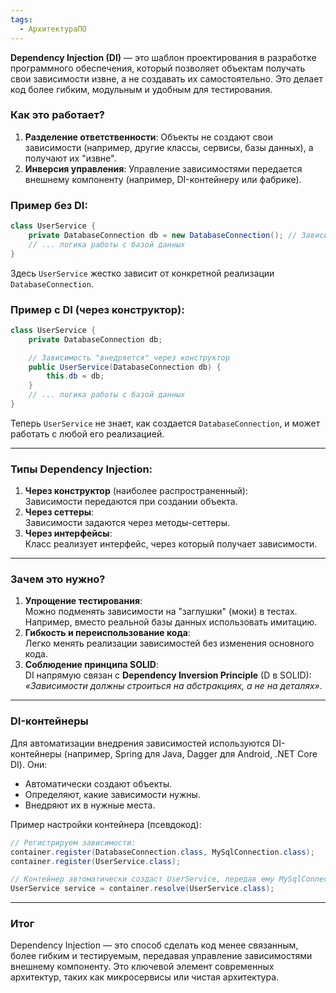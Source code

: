 ```yaml
---
tags:
  - АрхитектураПО
---
```


**Dependency Injection (DI)** — это шаблон проектирования в разработке программного обеспечения, который позволяет объектам получать свои зависимости извне, а не создавать их самостоятельно. Это делает код более гибким, модульным и удобным для тестирования.

### Как это работает?
1. **Разделение ответственности**: Объекты не создают свои зависимости (например, другие классы, сервисы, базы данных), а получают их "извне".
2. **Инверсия управления**: Управление зависимостями передается внешнему компоненту (например, DI-контейнеру или фабрике).

### Пример без DI:
```java
class UserService {
    private DatabaseConnection db = new DatabaseConnection(); // Зависимость создается внутри класса
    // ... логика работы с базой данных
}
```
Здесь `UserService` жестко зависит от конкретной реализации `DatabaseConnection`.

### Пример с DI (через конструктор):
```java
class UserService {
    private DatabaseConnection db;

    // Зависимость "внедряется" через конструктор
    public UserService(DatabaseConnection db) {
        this.db = db;
    }
    // ... логика работы с базой данных
}
```
Теперь `UserService` не знает, как создается `DatabaseConnection`, и может работать с любой его реализацией.

---

### Типы Dependency Injection:
1. **Через конструктор** (наиболее распространенный):  
   Зависимости передаются при создании объекта.
2. **Через сеттеры**:  
   Зависимости задаются через методы-сеттеры.
3. **Через интерфейсы**:  
   Класс реализует интерфейс, через который получает зависимости.

---

### Зачем это нужно?
1. **Упрощение тестирования**:  
   Можно подменять зависимости на "заглушки" (моки) в тестах.  
   Например, вместо реальной базы данных использовать имитацию.
2. **Гибкость и переиспользование кода**:  
   Легко менять реализации зависимостей без изменения основного кода.
3. **Соблюдение принципа SOLID**:  
   DI напрямую связан с **Dependency Inversion Principle** (D в SOLID):  
   _«Зависимости должны строиться на абстракциях, а не на деталях»_.

---

### DI-контейнеры
Для автоматизации внедрения зависимостей используются DI-контейнеры (например, Spring для Java, Dagger для Android, .NET Core DI). Они:
- Автоматически создают объекты.
- Определяют, какие зависимости нужны.
- Внедряют их в нужные места.

Пример настройки контейнера (псевдокод):
```java
// Регистрируем зависимости:
container.register(DatabaseConnection.class, MySqlConnection.class);
container.register(UserService.class);

// Контейнер автоматически создаст UserService, передав ему MySqlConnection.
UserService service = container.resolve(UserService.class);
```

---

### Итог
Dependency Injection — это способ сделать код менее связанным, более гибким и тестируемым, передавая управление зависимостями внешнему компоненту. Это ключевой элемент современных архитектур, таких как микросервисы или чистая архитектура.